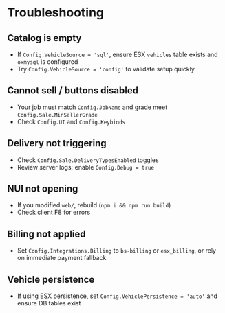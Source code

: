 # Troubleshooting

## Catalog is empty
- If `Config.VehicleSource = 'sql'`, ensure ESX `vehicles` table exists and `oxmysql` is configured
- Try `Config.VehicleSource = 'config'` to validate setup quickly

## Cannot sell / buttons disabled
- Your job must match `Config.JobName` and grade meet `Config.Sale.MinSellerGrade`
- Check `Config.UI` and `Config.Keybinds`

## Delivery not triggering
- Check `Config.Sale.DeliveryTypesEnabled` toggles
- Review server logs; enable `Config.Debug = true`

## NUI not opening
- If you modified `web/`, rebuild (`npm i && npm run build`)
- Check client F8 for errors

## Billing not applied
- Set `Config.Integrations.Billing` to `bs-billing` or `esx_billing`, or rely on immediate payment fallback

## Vehicle persistence
- If using ESX persistence, set `Config.VehiclePersistence = 'auto'` and ensure DB tables exist

